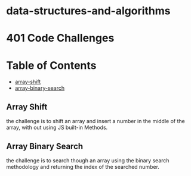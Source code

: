 # data-structures-and-algorithms

# 401 Code Challenges 

Table of Contents
=================

  * [array-shift](https://github.com/401-advanced-javascript-AhmadK/data-structures-and-algorithms/pull/1)
  * [array-binary-search](https://github.com/401-advanced-javascript-AhmadK/data-structures-and-algorithms/pull/2)






## Array Shift
 the challenge is to shift an array and insert a number in the middle of the array, with out using JS built-in Methods. 

 ## Array Binary Search 
 the challenge is to search though an array using the binary search methodology and returning the index of the searched number.